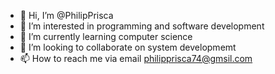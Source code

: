 - 👋 Hi, I’m @PhilipPrisca
- 👀 I’m interested in programming and software development
- 🌱 I’m currently learning computer science
- 💞️ I’m looking to collaborate on system developmemt
- 📫 How to reach me via email philipprisca74@gmsil.com

<!---
PhilipPrisca/PhilipPrisca is a ✨ special ✨ repository because its `README.md` (this file) appears on your GitHub profile.
You can click the Preview link to take a look at your changes.
--->
